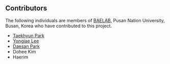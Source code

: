 ## Contributors
The following individuals are members of [BAELAB](https://pnubaelab.github.io/), Pusan Nation University, Busan, Korea who have contributed to this project.

- [Taekhyun Park](https://github.com/Thrillcrazyer)
- [Yongjae Lee](https://github.com/yongzzai)
- [Daesan Park](https://github.com/PARKDAESAN)
- Dohee Kim
- Haerim

